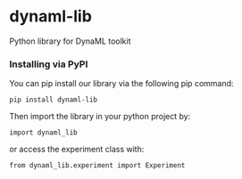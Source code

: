 # dynaml-lib
Python library for DynaML toolkit

### Installing via PyPI

You can pip install our library via the following pip command:

`pip install dynaml-lib`

Then import the library in your python project by:

`import dynaml_lib`

or access the experiment class with:

`from dynaml_lib.experiment import Experiment`
